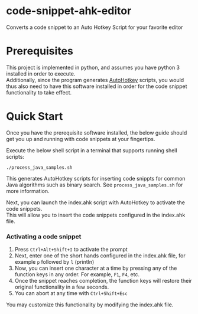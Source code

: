 # code-snippet-ahk-editor
Converts a code snippet to an Auto Hotkey Script for your favorite editor

# Prerequisites

This project is implemented in python, and assumes you have python 3 installed in order to execute.  
Additionally, since the program generates [AutoHotkey](https://www.autohotkey.com/) scripts, you would thus also need to have this software installed in order for the code snippet functionality to take effect.

# Quick Start

Once you have the prerequisite software installed, the below guide should get you up and running with code snippets at your fingertips.

Execute the below shell script in a terminal that supports running shell scripts:

    ./process_java_samples.sh

This generates AutoHotkey scripts for inserting code snippts for common Java algorithms such as binary search.
See `process_java_samples.sh` for more information.

Next, you can launch the index.ahk script with AutoHotkey to activate the code snippets.  
This will allow you to insert the code snippets configured in the index.ahk file.  

### Activating a code snippet

1. Press `Ctrl+Alt+Shift+I` to activate the prompt
2. Next, enter one of the short hands configured in the index.ahk file, for example `p` followed by `l` (println)
3. Now, you can insert one character at a time by pressing any of the function keys in any order. For example, `F1`, `F4`, etc.
4. Once the snippet reaches completion, the function keys will restore their original functionality in a few seconds.
5. You can abort at any time with `Ctrl+Shift+Esc`

You may customize this functionality by modifying the index.ahk file.
